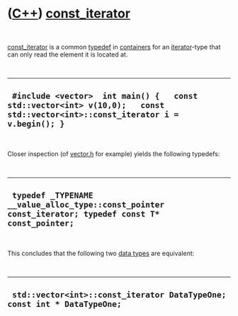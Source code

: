 



 

 

 

 

 

([C++](Cpp.md)) [const\_iterator](CppConst_iterator.md)
=========================================================

 

[const\_iterator](CppConst_iterator.md) is a common
[typedef](CppTypedef.md) in [containers](CppContainer.md) for an
[iterator](CppIterator.md)-type that can only read the element it is
located at.

 

  --------------------------------------------------------------------------------------------------------------------------------
  ` #include <vector>  int main() {   const std::vector<int> v(10,0);   const std::vector<int>::const_iterator i = v.begin(); }`
  --------------------------------------------------------------------------------------------------------------------------------

 

Closer inspection (of [vector.h](CppVectorH.md) for example) yields the
following typedefs:

 

  --------------------------------------------------------------------------------------------------------
  ` typedef _TYPENAME __value_alloc_type::const_pointer const_iterator; typedef const T* const_pointer;`
  --------------------------------------------------------------------------------------------------------

 

This concludes that the following two [data types](CppDataType.md) are
equivalent:

 

  ---------------------------------------------------------------------------
  ` std::vector<int>::const_iterator DataTypeOne; const int * DataTypeOne;`
  ---------------------------------------------------------------------------

 

 

 

 

 





 



